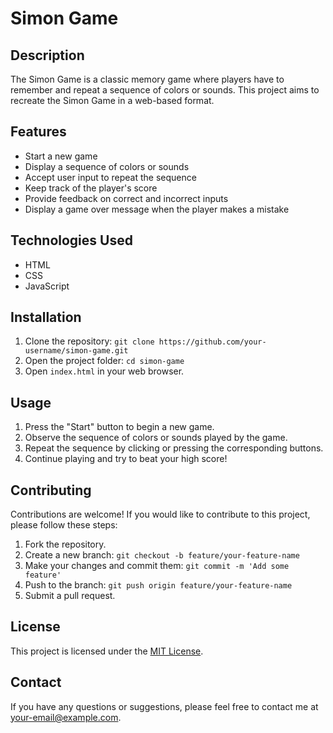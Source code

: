# Simon Game

## Description
The Simon Game is a classic memory game where players have to remember and repeat a sequence of colors or sounds. This project aims to recreate the Simon Game in a web-based format.

## Features
- Start a new game
- Display a sequence of colors or sounds
- Accept user input to repeat the sequence
- Keep track of the player's score
- Provide feedback on correct and incorrect inputs
- Display a game over message when the player makes a mistake

## Technologies Used
- HTML
- CSS
- JavaScript

## Installation
1. Clone the repository: `git clone https://github.com/your-username/simon-game.git`
2. Open the project folder: `cd simon-game`
3. Open `index.html` in your web browser.

## Usage
1. Press the "Start" button to begin a new game.
2. Observe the sequence of colors or sounds played by the game.
3. Repeat the sequence by clicking or pressing the corresponding buttons.
4. Continue playing and try to beat your high score!

## Contributing
Contributions are welcome! If you would like to contribute to this project, please follow these steps:
1. Fork the repository.
2. Create a new branch: `git checkout -b feature/your-feature-name`
3. Make your changes and commit them: `git commit -m 'Add some feature'`
4. Push to the branch: `git push origin feature/your-feature-name`
5. Submit a pull request.

## License
This project is licensed under the [MIT License](LICENSE).

## Contact
If you have any questions or suggestions, please feel free to contact me at your-email@example.com.
